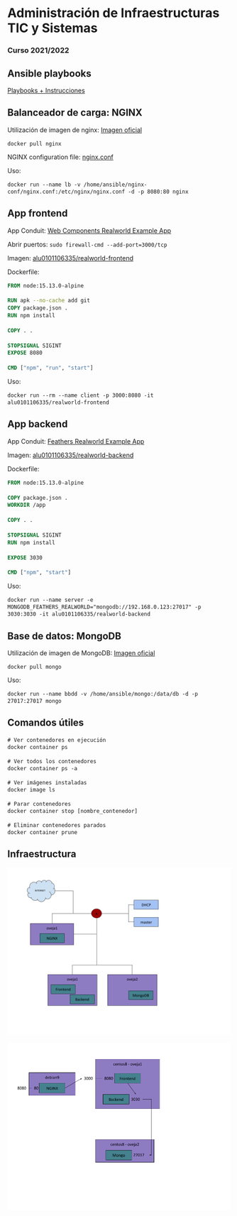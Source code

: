 # Administración de Infraestructuras TIC y Sistemas
### Curso 2021/2022


## Ansible playbooks

[Playbooks + Instrucciones](playbooks)


## Balanceador de carga: NGINX

Utilización de imagen de nginx: [Imagen oficial](https://hub.docker.com/_/nginx)

```
docker pull nginx
```

NGINX configuration file: [nginx.conf](nginx.conf)

Uso:

```
docker run --name lb -v /home/ansible/nginx-conf/nginx.conf:/etc/nginx/nginx.conf -d -p 8080:80 nginx
```

## App frontend

App Conduit: [Web Components Realworld Example App](https://github.com/gothinkster/web-components-realworld-example-app)

Abrir puertos: ```sudo firewall-cmd --add-port=3000/tcp```

Imagen: [alu0101106335/realworld-frontend](https://hub.docker.com/repository/docker/alu0101106335/realworld-frontend)

Dockerfile:

```dockerfile
FROM node:15.13.0-alpine

RUN apk --no-cache add git
COPY package.json .
RUN npm install

COPY . .

STOPSIGNAL SIGINT
EXPOSE 8080

CMD ["npm", "run", "start"]
```

Uso: 

```
docker run --rm --name client -p 3000:8080 -it alu0101106335/realworld-frontend
```


## App backend

App Conduit: [Feathers Realworld Example App](https://github.com/randyscotsmithey/feathers-realworld-example-app)

Imagen: [alu0101106335/realworld-backend](https://hub.docker.com/repository/docker/alu0101106335/realworld-backend)

Dockerfile:

```dockerfile
FROM node:15.13.0-alpine

COPY package.json .
WORKDIR /app

COPY . .

STOPSIGNAL SIGINT
RUN npm install

EXPOSE 3030

CMD ["npm", "start"]
```

Uso: 

```
docker run --name server -e MONGODB_FEATHERS_REALWORLD="mongodb://192.168.0.123:27017" -p 3030:3030 -it alu0101106335/realworld-backend
```


## Base de datos: MongoDB

Utilización de imagen de MongoDB: [Imagen oficial](https://hub.docker.com/_/mongo)

```
docker pull mongo
```

Uso:

```
docker run --name bbdd -v /home/ansible/mongo:/data/db -d -p 27017:27017 mongo
```

## Comandos útiles

```
# Ver contenedores en ejecución
docker container ps

# Ver todos los contenedores
docker container ps -a

# Ver imágenes instaladas
docker image ls

# Parar contenedores
docker container stop [nombre_contenedor]

# Eliminar contenedores parados
docker container prune
```


## Infraestructura

![Ansible](./assets/infraestructura_ansible.png)

![Docker](./assets/infraestructura_docker.png)
